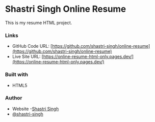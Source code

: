 # Shastri Singh Online Resume

This is my resume HTML project.

### Links

- GitHub Code URL: [https://github.com/shastri-singh/online-resume](https://github.com/shastri-singh/online-resume)
- Live Site URL: [https://online-resume-html-only.pages.dev/](https://online-resume-html-only.pages.dev/)

### Built with

- HTML5

### Author
- Website -[Shastri Singh](https://www.shastrisingh.com)
- [@shastri-singh](https://github.com/shastri-singh)
